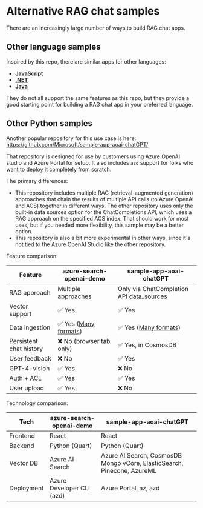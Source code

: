 # Alternative RAG chat samples

There are an increasingly large number of ways to build RAG chat apps.

## Other language samples

Inspired by this repo, there are similar apps for other languages:

- [**JavaScript**](https://aka.ms/azai/js/code)
- [**.NET**](https://aka.ms/azai/net/code)
- [**Java**](https://aka.ms/azai/java/code)

They do not all support the same features as this repo, but they provide a good starting point for building a RAG chat app in your preferred language.

## Other Python samples

Another popular repository for this use case is here:
https://github.com/Microsoft/sample-app-aoai-chatGPT/

That repository is designed for use by customers using Azure OpenAI studio and Azure Portal for setup. It also includes `azd` support for folks who want to deploy it completely from scratch.

The primary differences:

- This repository includes multiple RAG (retrieval-augmented generation) approaches that chain the results of multiple API calls (to Azure OpenAI and ACS) together in different ways. The other repository uses only the built-in data sources option for the ChatCompletions API, which uses a RAG approach on the specified ACS index. That should work for most uses, but if you needed more flexibility, this sample may be a better option.
- This repository is also a bit more experimental in other ways, since it's not tied to the Azure OpenAI Studio like the other repository.

Feature comparison:

| Feature                 | azure-search-openai-demo                                              | sample-app-aoai-chatGPT                                                                                                                         |
| ----------------------- | --------------------------------------------------------------------- | ----------------------------------------------------------------------------------------------------------------------------------------------- |
| RAG approach            | Multiple approaches                                                   | Only via ChatCompletion API data_sources                                                                                                        |
| Vector support          | ✅ Yes                                                                | ✅ Yes                                                                                                                                          |
| Data ingestion          | ✅ Yes ([Many formats](data_ingestion.md#supported-document-formats)) | ✅ Yes ([Many formats](https://learn.microsoft.com/azure/ai-services/openai/concepts/use-your-data?tabs=ai-search#data-formats-and-file-types)) |
| Persistent chat history | ❌ No (browser tab only)                                              | ✅ Yes, in CosmosDB                                                                                                                             |
| User feedback           | ❌ No                                                                 | ✅ Yes                                                                                                                                          |
| GPT-4-vision            | ✅ Yes                                                                | ❌ No                                                                                                                                           |
| Auth + ACL              | ✅ Yes                                                                | ✅ Yes                                                                                                                                          |
| User upload             | ✅ Yes                                                                | ❌ No                                                                                                                                           |

Technology comparison:

| Tech       | azure-search-openai-demo  | sample-app-aoai-chatGPT                                                 |
| ---------- | ------------------------- | ----------------------------------------------------------------------- |
| Frontend   | React                     | React                                                                   |
| Backend    | Python (Quart)            | Python (Quart)                                                          |
| Vector DB  | Azure AI Search           | Azure AI Search, CosmosDB Mongo vCore, ElasticSearch, Pinecone, AzureML |
| Deployment | Azure Developer CLI (azd) | Azure Portal, az, azd                                                   |
